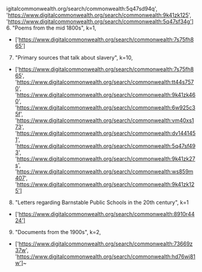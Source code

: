igitalcommonwealth.org/search/commonwealth:5q47sd94q', 'https://www.digitalcommonwealth.org/search/commonwealth:9k41zk125', 'https://www.digitalcommonwealth.org/search/commonwealth:5q47sf34g']
6. "Poems from the mid 1800s", k=1,
- ['https://www.digitalcommonwealth.org/search/commonwealth:7s75fh865']
7. "Primary sources that talk about slavery", k=10,
- ['https://www.digitalcommonwealth.org/search/commonwealth:7s75fh865', 'https://www.digitalcommonwealth.org/search/commonwealth:tt44s7570', 'https://www.digitalcommonwealth.org/search/commonwealth:9k41zk460', 'https://www.digitalcommonwealth.org/search/commonwealth:6w925c35f', 'https://www.digitalcommonwealth.org/search/commonwealth:vm40xs173', 'https://www.digitalcommonwealth.org/search/commonwealth:dv1441451', 'https://www.digitalcommonwealth.org/search/commonwealth:5q47sf493', 'https://www.digitalcommonwealth.org/search/commonwealth:9k41zk27s', 'https://www.digitalcommonwealth.org/search/commonwealth:ws859m407', 'https://www.digitalcommonwealth.org/search/commonwealth:9k41zk125']
8. "Letters regarding Barnstable Public Schools in the 20th century", k=1
- ['https://www.digitalcommonwealth.org/search/commonwealth:8910r4424']
9. "Documents from the 1900s", k=2,
- ['https://www.digitalcommonwealth.org/search/commonwealth:73669z37w', 'https://www.digitalcommonwealth.org/search/commonwealth:hd76wj81w']~